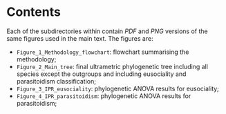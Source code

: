 # Contents

Each of the subdirectories within contain _PDF_ and _PNG_ versions of the same
figures used in the main text. The figures are:

- `Figure_1_Methodology_flowchart`: flowchart summarising the methodology;
- `Figure_2_Main_tree`: final ultrametric phylogenetic tree including all
  species except the outgroups and including eusociality and parasitoidism
  classification;
- `Figure_3_IPR_eusociality`: phylogenetic ANOVA results for eusociality;
- `Figure_4_IPR_parasitoidism`: phylogenetic ANOVA results for parasitoidism;
